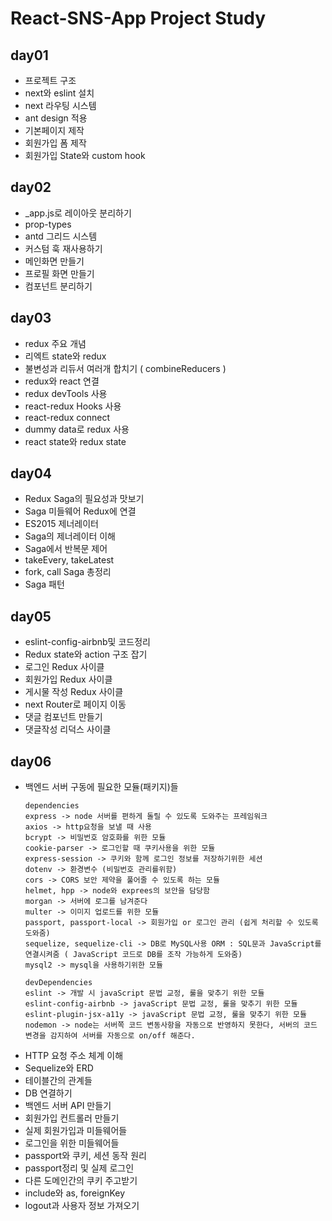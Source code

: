 # React-SNS-App Project Study

## day01
- 프로젝트 구조
- next와 eslint 설치
- next 라우팅 시스템
- ant design 적용
- 기본페이지 제작
- 회원가입 폼 제작
- 회원가입 State와 custom hook

## day02
- _app.js로 레이아웃 분리하기
- prop-types
- antd 그리드 시스템
- 커스텀 훅 재사용하기
- 메인화면 만들기
- 프로필 화면 만들기
- 컴포넌트 분리하기

## day03
- redux 주요 개념
- 리엑트 state와 redux
- 불변성과 리듀서 여러개 합치기 ( combineReducers )
- redux와 react 연결
- redux devTools 사용
- react-redux Hooks 사용
- react-redux connect
- dummy data로 redux 사용
- react state와 redux state

## day04
- Redux Saga의 필요성과 맛보기
- Saga 미들웨어 Redux에 연결
- ES2015 제너레이터
- Saga의 제너레이터 이해
- Saga에서 반복문 제어
- takeEvery, takeLatest
- fork, call Saga 총정리
- Saga 패턴

## day05
- eslint-config-airbnb및 코드정리
- Redux state와 action 구조 잡기
- 로그인 Redux 사이클
- 회원가입 Redux 사이클
- 게시물 작성 Redux 사이클
- next Router로 페이지 이동
- 댓글 컴포넌트 만들기
- 댓글작성 리덕스 사이클

## day06
- 백엔드 서버 구동에 필요한 모듈(패키지)들<br>
  ```
  dependencies
  express -> node 서버를 편하게 돌릴 수 있도록 도와주는 프레임워크
  axios -> http요청을 보낼 때 사용
  bcrypt -> 비밀번호 암호화를 위한 모듈
  cookie-parser -> 로그인할 때 쿠키사용을 위한 모듈
  express-session -> 쿠키와 함께 로그인 정보를 저장하기위한 세션
  dotenv -> 환경변수 (비밀번호 관리를위함)
  cors -> CORS 보안 제약을 풀어줄 수 있도록 하는 모듈
  helmet, hpp -> node와 exprees의 보안을 담당함
  morgan -> 서버에 로그를 남겨준다
  multer -> 이미지 업로드를 위한 모듈
  passport, passport-local -> 회원가입 or 로그인 관리 (쉽게 처리할 수 있도록 도와줌)
  sequelize, sequelize-cli -> DB로 MySQL사용 ORM : SQL문과 JavaScript를 연결시켜줌 ( JavaScript 코드로 DB를 조작 가능하게 도와줌)
  mysql2 -> mysql을 사용하기위한 모듈

  devDependencies
  eslint -> 개발 시 javaScript 문법 교정, 룰을 맞추기 위한 모듈
  eslint-config-airbnb -> javaScript 문법 교정, 룰을 맞추기 위한 모듈
  eslint-plugin-jsx-a11y -> javaScript 문법 교정, 룰을 맞추기 위한 모듈
  nodemon -> node는 서버쪽 코드 변동사항을 자동으로 반영하지 못한다, 서버의 코드 변경을 감지하여 서버를 자동으로 on/off 해준다.
  ```
- HTTP 요청 주소 체계 이해
- Sequelize와 ERD
- 테이블간의 관계들
- DB 연결하기
- 백엔드 서버 API 만들기
- 회원가입 컨트롤러 만들기
- 실제 회원가입과 미들웨어들
- 로그인을 위한 미들웨어들
- passport와 쿠키, 세션 동작 원리
- passport정리 및 실제 로그인
- 다른 도메인간의 쿠키 주고받기
- include와 as, foreignKey
- logout과 사용자 정보 가져오기